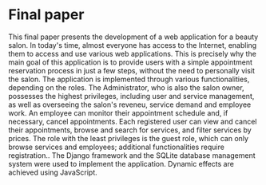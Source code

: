 # Final paper

This final paper presents the development of a web application for a beauty salon. In 
today's time, almost everyone has access to the Internet, enabling them to access and use 
various web applications. This is precisely why the main goal of this application is to provide 
users with a simple appointment reservation process in just a few steps, without the need to 
personally visit the salon. The application is implemented through various functionalities, 
depending on the roles. The Administrator, who is also the salon owner, possesses the 
highest privileges, including user and service management, as well as overseeing the salon's 
reveneu, service demand and employee work. An employee can monitor their appointment 
schedule and, if necessary, cancel appointments. Each registered user can view and cancel 
their appointments, browse and search for services, and filter services by prices. The role 
with the least privileges is the guest role, which can only browse services and employees; 
additional functionalities require registration.. The Django framework and the SQLite 
database management system were used to implement the application. Dynamic effects are 
achieved using JavaScript.
